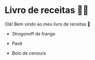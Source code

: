 # Livro de receitas :man_cook:

Olá! Bem vindo ao meu livro de receitas :wave:

- Strogonoff de frango 

- Pavê

- Bolo de cenoura
